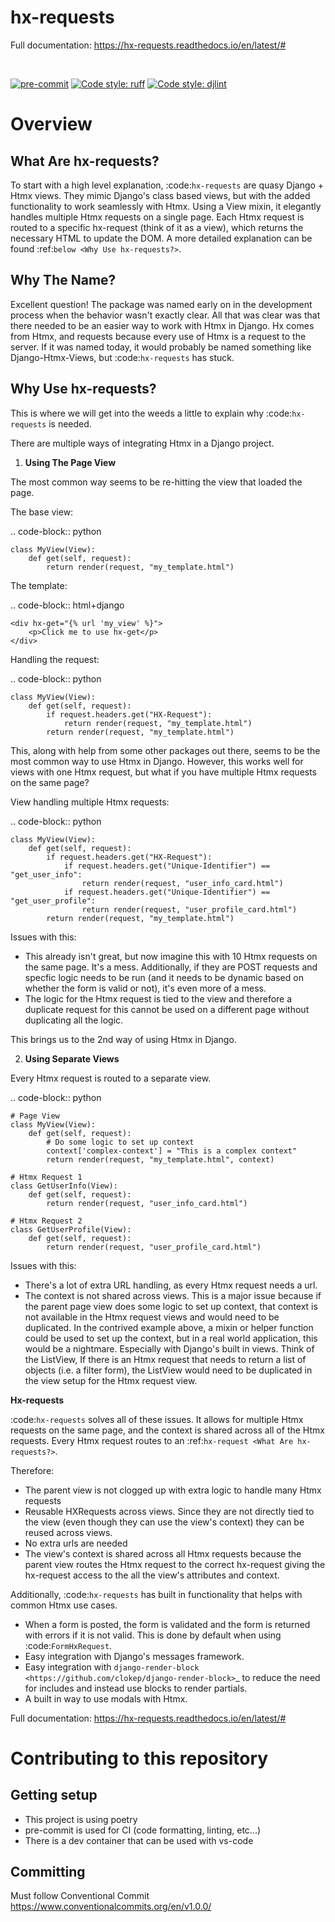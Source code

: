 # hx-requests

Full documentation: https://hx-requests.readthedocs.io/en/latest/#

<br>

[![pre-commit](https://img.shields.io/badge/pre--commit-enabled-brightgreen?logo=pre-commit)](https://github.com/pre-commit/pre-commit)
[![Code style: ruff](https://img.shields.io/badge/code%20style-ruff-blue.svg)](https://docs.astral.sh/ruff/formatter/)
[![Code style: djlint](https://img.shields.io/badge/html%20style-djlint-blue.svg)](https://www.djlint.com)

Overview
==========

What Are hx-requests?
---------------------

To start with a high level explanation, :code:`hx-requests` are quasy Django + Htmx views.
They mimic Django's class based views, but with the added functionality to work
seamlessly with Htmx. Using a View mixin, it elegantly handles multiple Htmx requests on a single page. Each Htmx request is routed to a specific hx-request (think of it as a view), which returns the
necessary HTML to update the DOM. A more detailed explanation can be found :ref:`below <Why Use hx-requests?>`.


Why The Name?
-------------

Excellent question! The package was named early on in the development process when the behavior wasn't exactly clear.
All that was clear was that there needed to be an easier way to work with Htmx in Django.
Hx comes from Htmx, and requests because every use of Htmx is a request to the server.
If it was named today, it would probably be named something like Django-Htmx-Views, but :code:`hx-requests` has stuck.


Why Use hx-requests?
--------------------

This is where we will get into the weeds a little to explain why :code:`hx-requests` is needed.

There are multiple ways of integrating Htmx in a Django project.

1. **Using The Page View**

The most common way seems to be re-hitting the view that loaded the page.

The base view:

.. code-block:: python

    class MyView(View):
        def get(self, request):
            return render(request, "my_template.html")


The template:

.. code-block:: html+django

    <div hx-get="{% url 'my_view' %}">
        <p>Click me to use hx-get</p>
    </div>

Handling the request:

.. code-block:: python

    class MyView(View):
        def get(self, request):
            if request.headers.get("HX-Request"):
                return render(request, "my_template.html")
            return render(request, "my_template.html")


This, along with help from some other packages out there, seems to be the most common way to use Htmx in Django.
However, this works well for views with one Htmx request, but what if you have multiple Htmx requests on the same page?

View handling multiple Htmx requests:

.. code-block:: python

    class MyView(View):
        def get(self, request):
            if request.headers.get("HX-Request"):
                if request.headers.get("Unique-Identifier") == "get_user_info":
                    return render(request, "user_info_card.html")
                if request.headers.get("Unique-Identifier") == "get_user_profile":
                    return render(request, "user_profile_card.html")
            return render(request, "my_template.html")

Issues with this:

* This already isn't great, but now imagine this with 10 Htmx requests on the same page. It's a mess. Additionally, if they are POST requests and specfic
  logic needs to be run (and it needs to be dynamic based on whether the form is valid or not), it's even more of a mess.
* The logic for the Htmx request is tied to the view and therefore a duplicate request for this cannot be used on a different page
  without duplicating all the logic.

This brings us to the 2nd way of using Htmx in Django.

2. **Using Separate Views**

Every Htmx request is routed to a separate view.

.. code-block:: python

    # Page View
    class MyView(View):
        def get(self, request):
            # Do some logic to set up context
            context['complex-context'] = "This is a complex context"
            return render(request, "my_template.html", context)

    # Htmx Request 1
    class GetUserInfo(View):
        def get(self, request):
            return render(request, "user_info_card.html")

    # Htmx Request 2
    class GetUserProfile(View):
        def get(self, request):
            return render(request, "user_profile_card.html")


Issues with this:

* There's a lot of extra URL handling, as every Htmx request needs a url.
* The context is not shared across views. This is a major issue because if the parent page view does some logic to set up context,
  that context is not available in the Htmx request views and would need to be duplicated. In the contrived example above, a mixin or helper
  function could be used to set up the context, but in a real world application, this would be a nightmare. Especially with Django's built in
  views. Think of the ListView, If there is an Htmx request that needs to return a list of objects (i.e. a filter form), the ListView would need to be duplicated
  in the view setup for the Htmx request view.



**Hx-requests**

:code:`hx-requests` solves all of these issues. It allows for multiple Htmx requests on the same page, and the context is shared across all of the Htmx requests.
Every Htmx request routes to an :ref:`hx-request <What Are hx-requests?>`.

Therefore:

* The parent view is not clogged up with extra logic to handle many Htmx requests
* Reusable HXRequests across views. Since they are not directly tied to the view (even though they can use the view's context) they can be reused across views.
* No extra urls are needed
* The view's context is shared across all Htmx requests because the parent view routes the Htmx request to the correct hx-request giving the hx-request access to the all the view's attributes and context.

Additionally, :code:`hx-requests` has built in functionality that helps with common Htmx use cases.

* When a form is posted, the form is validated and the form is returned with errors if it is not valid.
  This is done by default when using :code:`FormHxRequest`.
* Easy integration with Django's messages framework.
* Easy integration with `django-render-block <https://github.com/clokep/django-render-block>`_ to reduce the need for includes and instead
  use blocks to render partials.
* A built in way to use modals with Htmx.

Full documentation: https://hx-requests.readthedocs.io/en/latest/#

# Contributing to this repository

## Getting setup

- This project is using poetry
- pre-commit is used for CI (code formatting, linting, etc...)
- There is a dev container that can be used with vs-code


## Committing

Must follow Conventional Commit
https://www.conventionalcommits.org/en/v1.0.0/
